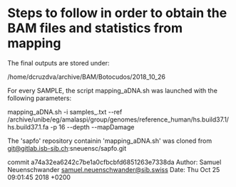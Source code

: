 # Steps to follow in order to obtain the BAM files and statistics from mapping

The final outputs are stored under:

/home/dcruzdva/archive/BAM/Botocudos/2018_10_26

 For every SAMPLE, the script mapping_aDNA.sh was launched
  with the following parameters:
 
  mapping_aDNA.sh -i samples_.txt --ref /archive/unibe/eg/amalaspi/group/genomes/reference_human/hs.build37.1/hs.build37.1.fa -p 16 --depth --mapDamage


The 'sapfo' repository containin 'mapping_aDNA.sh' was cloned
from git@gitlab.isb-sib.ch:sneuensc/sapfo.git

commit a74a32ea6242c7be1a0cfbcbfd6851263e7338da
Author: Samuel Neuenschwander <samuel.neuenschwander@sib.swiss>
Date:   Thu Oct 25 09:01:45 2018 +0200